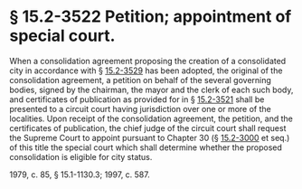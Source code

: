 # § 15.2-3522 Petition; appointment of special court.

<p>When a consolidation agreement proposing the creation of a consolidated city in accordance with § <a href='http://law.lis.virginia.gov/vacode/15.2-3529/'>15.2-3529</a> has been adopted, the original of the consolidation agreement, a petition on behalf of the several governing bodies, signed by the chairman, the mayor and the clerk of each such body, and certificates of publication as provided for in § <a href='http://law.lis.virginia.gov/vacode/15.2-3521/'>15.2-3521</a> shall be presented to a circuit court having jurisdiction over one or more of the localities. Upon receipt of the consolidation agreement, the petition, and the certificates of publication, the chief judge of the circuit court shall request the Supreme Court to appoint pursuant to Chapter 30 (§ <a href='http://law.lis.virginia.gov/vacode/15.2-3000/'>15.2-3000</a> et seq.) of this title the special court which shall determine whether the proposed consolidation is eligible for city status.</p><p>1979, c. 85, § 15.1-1130.3; 1997, c. 587.</p>